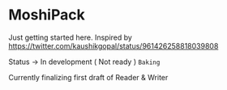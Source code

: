 # MoshiPack

Just getting started here.
Inspired by https://twitter.com/kaushikgopal/status/961426258818039808

Status -> In development ( Not ready ) ```Baking```

Currently finalizing first draft of Reader & Writer
